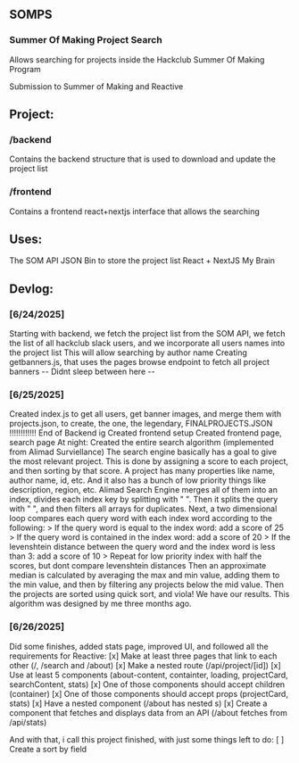 ## SOMPS
### Summer Of Making Project Search

Allows searching for projects inside the Hackclub Summer Of Making Program

Submission to Summer of Making and Reactive

## Project:
### /backend
Contains the backend structure that is used to download and update the project list
### /frontend
Contains a frontend react+nextjs interface that allows the searching

## Uses:
The SOM API
JSON Bin to store the project list
React + NextJS
My Brain

## Devlog:
### [6/24/2025]
Starting with backend, we fetch the project list from the SOM API, we fetch the list of all hackclub slack users, and we incorporate all users names into the project list
This will allow searching by author name
Creating getbanners.js, that uses the pages browse endpoint to fetch all project banners
-- Didnt sleep between here --
### [6/25/2025]
Created index.js to get all users, get banner images, and merge them with projects.json, to create, the one, the legendary, FINALPROJECTS.JSON !!!!!!!!!!!!
End of Backend ig
Created frontend setup
Created frontend page, search page
At night:
Created the entire search algorithm (implemented from Alimad Surviellance)
The search engine basically has a goal to give the most relevant project.
This is done by assigning a score to each project, and then sorting by that score.
A project has many properties like name, author name, id, etc.
And it also has a bunch of low priority things like description, region, etc.
Alimad Search Engine merges all of them into an index, divides each index key by splitting with " ".
Then it splits the query with " ", and then filters all arrays for duplicates.
Next, a two dimensional loop compares each query word with each index word according to the following: 
    > If the query word is equal to the index word: add a score of 25
    > If the query word is contained in the index word: add a score of 20
    > If the levenshtein distance between the query word and the index word is less than 3: add a score of 10
    > Repeat for low priority index with half the scores, but dont compare levenshtein distances
Then an approximate median is calculated by averaging the max and min value, adding them to the min value,
and then by filtering any projects below the mid value.
Then the projects are sorted using quick sort, and viola! We have our results.
This algorithm was designed by me three months ago.
### [6/26/2025]
Did some finishes, added stats page, improved UI, and followed all the requirements for Reactive:
[x] Make at least three pages that link to each other (/, /search and /about)
[x] Make a nested route (/api/project/[id])
[x] Use at least 5 components (about-content, containter, loading, projectCard, searchContent, stats)
[x] One of those components should accept children (container)
[x] One of those components should accept props (projectCard, stats)
[x] Have a nested component (/about has nested <container>s)
[x] Create a component that fetches and displays data from an API (/about fetches from /api/stats)

And with that, i call this project finished, with just some things left to do:
[ ] Create a sort by field